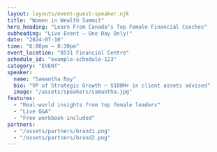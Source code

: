 ```yaml
---
layout: layouts/event-guest-speaker.njk
title: "Women in Wealth Summit"
hero_heading: "Learn From Canada's Top Female Financial Coaches"
subheading: "Live Event – One Day Only!"
date: "2024-07-10"
time: "6:00pm – 8:30pm"
event_location: "8531 Financial Centre"
schedule_id: "example-schedule-123"
category: "EVENT"
speaker:
  name: "Samantha Roy"
  bio: "VP of Strategic Growth — $100M+ in client assets advised"
  image: "/assets/speakers/samantha.jpg"
features:
  - "Real-world insights from top female leaders"
  - "Live Q&A"
  - "Free workbook included"
partners:
  - "/assets/partners/brand1.png"
  - "/assets/partners/brand2.png"
---
```

